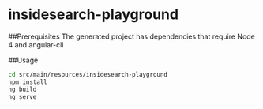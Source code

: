 # insidesearch-playground

##Prerequisites
The generated project has dependencies that require Node 4 and angular-cli

##Usage
```bash
cd src/main/resources/insidesearch-playground
npm install
ng build
ng serve
```
